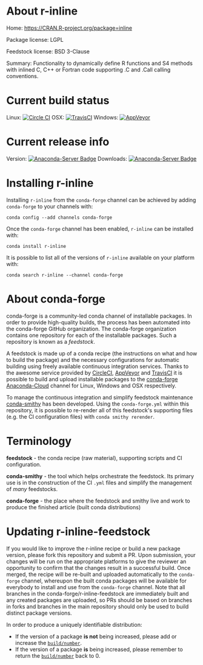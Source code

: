 About r-inline
==============

Home: https://CRAN.R-project.org/package=inline

Package license: LGPL

Feedstock license: BSD 3-Clause

Summary: Functionality to dynamically define R functions and S4 methods with inlined C, C++ or Fortran code supporting .C and .Call calling conventions.



Current build status
====================

Linux: [![Circle CI](https://circleci.com/gh/conda-forge/r-inline-feedstock.svg?style=shield)](https://circleci.com/gh/conda-forge/r-inline-feedstock)
OSX: [![TravisCI](https://travis-ci.org/conda-forge/r-inline-feedstock.svg?branch=master)](https://travis-ci.org/conda-forge/r-inline-feedstock)
Windows: [![AppVeyor](https://ci.appveyor.com/api/projects/status/github/conda-forge/r-inline-feedstock?svg=True)](https://ci.appveyor.com/project/conda-forge/r-inline-feedstock/branch/master)

Current release info
====================
Version: [![Anaconda-Server Badge](https://anaconda.org/conda-forge/r-inline/badges/version.svg)](https://anaconda.org/conda-forge/r-inline)
Downloads: [![Anaconda-Server Badge](https://anaconda.org/conda-forge/r-inline/badges/downloads.svg)](https://anaconda.org/conda-forge/r-inline)

Installing r-inline
===================

Installing `r-inline` from the `conda-forge` channel can be achieved by adding `conda-forge` to your channels with:

```
conda config --add channels conda-forge
```

Once the `conda-forge` channel has been enabled, `r-inline` can be installed with:

```
conda install r-inline
```

It is possible to list all of the versions of `r-inline` available on your platform with:

```
conda search r-inline --channel conda-forge
```


About conda-forge
=================

conda-forge is a community-led conda channel of installable packages.
In order to provide high-quality builds, the process has been automated into the
conda-forge GitHub organization. The conda-forge organization contains one repository
for each of the installable packages. Such a repository is known as a *feedstock*.

A feedstock is made up of a conda recipe (the instructions on what and how to build
the package) and the necessary configurations for automatic building using freely
available continuous integration services. Thanks to the awesome service provided by
[CircleCI](https://circleci.com/), [AppVeyor](http://www.appveyor.com/)
and [TravisCI](https://travis-ci.org/) it is possible to build and upload installable
packages to the [conda-forge](https://anaconda.org/conda-forge)
[Anaconda-Cloud](http://docs.anaconda.org/) channel for Linux, Windows and OSX respectively.

To manage the continuous integration and simplify feedstock maintenance
[conda-smithy](http://github.com/conda-forge/conda-smithy) has been developed.
Using the ``conda-forge.yml`` within this repository, it is possible to re-render all of
this feedstock's supporting files (e.g. the CI configuration files) with ``conda smithy rerender``.


Terminology
===========

**feedstock** - the conda recipe (raw material), supporting scripts and CI configuration.

**conda-smithy** - the tool which helps orchestrate the feedstock.
                   Its primary use is in the construction of the CI ``.yml`` files
                   and simplify the management of *many* feedstocks.

**conda-forge** - the place where the feedstock and smithy live and work to
                  produce the finished article (built conda distributions)


Updating r-inline-feedstock
===========================

If you would like to improve the r-inline recipe or build a new
package version, please fork this repository and submit a PR. Upon submission,
your changes will be run on the appropriate platforms to give the reviewer an
opportunity to confirm that the changes result in a successful build. Once
merged, the recipe will be re-built and uploaded automatically to the
`conda-forge` channel, whereupon the built conda packages will be available for
everybody to install and use from the `conda-forge` channel.
Note that all branches in the conda-forge/r-inline-feedstock are
immediately built and any created packages are uploaded, so PRs should be based
on branches in forks and branches in the main repository should only be used to
build distinct package versions.

In order to produce a uniquely identifiable distribution:
 * If the version of a package **is not** being increased, please add or increase
   the [``build/number``](http://conda.pydata.org/docs/building/meta-yaml.html#build-number-and-string).
 * If the version of a package **is** being increased, please remember to return
   the [``build/number``](http://conda.pydata.org/docs/building/meta-yaml.html#build-number-and-string)
   back to 0.
